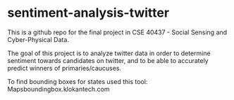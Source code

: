 # sentiment-analysis-twitter
This is a github repo for the final project in CSE 40437 - Social Sensing and Cyber-Physical Data.

The goal of this project is to analyze twitter data in order to determine sentiment towards candidates on twitter,
and to be able to accurately predict winners of primaries/caucuses. 


To find bounding boxes for states used this tool:
Maps⁠⁦‪boundingbox.klokantech.com‬⁩
